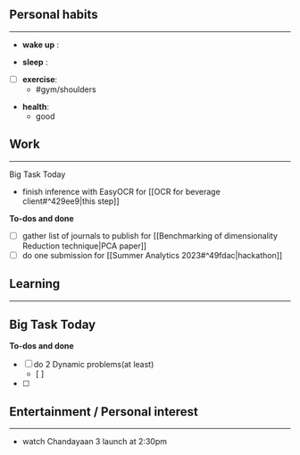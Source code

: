 ## Personal habits
--- 

- **wake up** :

- **sleep** :

- [ ] **exercise**:
	- #gym/shoulders

-  **health**: 
	- good



## Work
---

Big Task Today 
- finish inference with EasyOCR for [[OCR for beverage client#^429ee9|this step]]


**To-dos and done**
- [ ] gather list of journals to publish for [[Benchmarking of dimensionality Reduction technique|PCA paper]]
- [ ] do one submission for [[Summer Analytics 2023#^49fdac|hackathon]]

## Learning
---
Big Task Today 
- 


**To-dos and done**
- [ ] do 2 Dynamic problems(at least)
	- [ ] 
- [ ] 
## Entertainment / Personal interest
---
-  watch Chandayaan 3 launch at 2:30pm